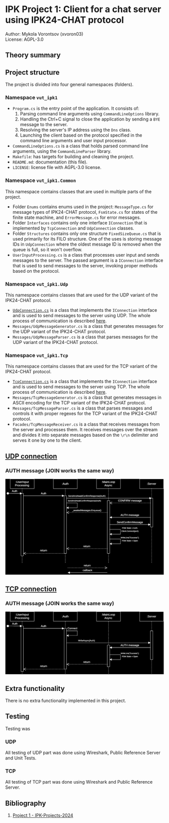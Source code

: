 # IPK Project 1: Client for a chat server using IPK24-CHAT protocol
Author: Mykola Vorontsov (xvoron03)  
License: AGPL-3.0  

## Theory summary

## Project structure
The project is divided into four general namespaces (folders).  

### Namespace `vut_ipk1`
* `Program.cs` is the entry point of the application. It consists of:
  1. Parsing command line arguments using `CommandLineOptions` library.
  2. Handling the Ctrl+C signal to close the application by sending a `BYE` message to the server.
  3. Resolving the server's IP address using the `Dns` class.
  4. Launching the client based on the protocol specified in the command line arguments and user input processor.
* `CommandLineOptions.cs` is a class that holds parsed command line arguments, using the `CommandLineParser` library.  
* `Makefile`: has targets for building and cleaning the project.  
* `README.md`: documentation (this file).  
* `LICENSE`: license file with AGPL-3.0 license.  

### Namespace `vut_ipk1.Common`
This namespace contains classes that are used in multiple parts of the project.
* Folder `Enums` contains enums used in the project: `MessageType.cs` for message types of IPK24-CHAT protocol, `FsmState.cs` for states of the finite state machine, and `ErrorMessage.cs` for error messages.
* Folder `Interfaces` contains only one interface `IConnection` that is implemented by `TcpConnection` and `UdpConnection` classes.
* Folder `Structures` contains only one structure `FixedSizeQueue.cs` that is used primarily for its FILO structure.
One of the uses is storing message IDs in `UdpConnection` where the oldest message ID is removed when the queue is full, so it won't overflow.
* `UserInputProcessing.cs` is a class that processes user input and sends messages to the server.
The passed argument is a `IConnection` interface that is used to send messages to the server, invoking proper methods based on the protocol.

### Namespace `vut_ipk1.Udp`
This namespace contains classes that are used for the UDP variant of the IPK24-CHAT protocol.
* [`UdpConnection.cs`](#udp-connection) is a class that implements the `IConnection` interface and is used to send messages to the server using UDP. The whole process of communication is described [here](#udp-connection).
* `Messages/UdpMessageGenerator.cs` is a class that generates messages for the UDP variant of the IPK24-CHAT protocol.
* `Messages/UdpMessageParser.cs` is a class that parses messages for the UDP variant of the IPK24-CHAT protocol.

### Namespace `vut_ipk1.Tcp`
This namespace contains classes that are used for the TCP variant of the IPK24-CHAT protocol.
* [`TcpConnection.cs`](#tcp-connection) is a class that implements the `IConnection` interface and is used to send messages to the server using TCP. The whole process of communication is described [here](#tcp-connection).
* `Messages/TcpMessageGenerator.cs` is a class that generates messages in ASCII encoding for the TCP variant of the IPK24-CHAT protocol.
* `Messages/TcpMessageParser.cs` is a class that parses messages and controls it with proper regexes for the TCP variant of the IPK24-CHAT protocol.
* `Facades/TcpMessageReceiver.cs` is a class that receives messages from the server and processes them.
It receives messages over the stream and divides it into separate messages based on the `\r\n` delimiter and serves it one by one to the client.


## [UDP connection](#udp-connection)

### AUTH message (JOIN works the same way)
![UDP Auth message Sequence Diagram](Doc/imgs/ipk_udp_auth.svg "UDP Auth message Sequence Diagram")


## [TCP connection](#tcp-connection)

### AUTH message (JOIN works the same way)
![TCP Auth message Sequence Diagram](Doc/imgs/ipk_tcp_auth.svg "TCP Auth message Sequence Diagram")



## Extra functionality
There is no extra functionality implemented in this project.


## Testing
Testing was 

### UDP
All testing of UDP part was done using Wireshark, Public Reference Server and Unit Tests.

### TCP
All testing of TCP part was done using Wireshark and Public Reference Server.


## Bibliography
1. [Project 1 - IPK-Projects-2024](https://git.fit.vutbr.cz/NESFIT/IPK-Projects-2024/src/branch/master/Project%201)
